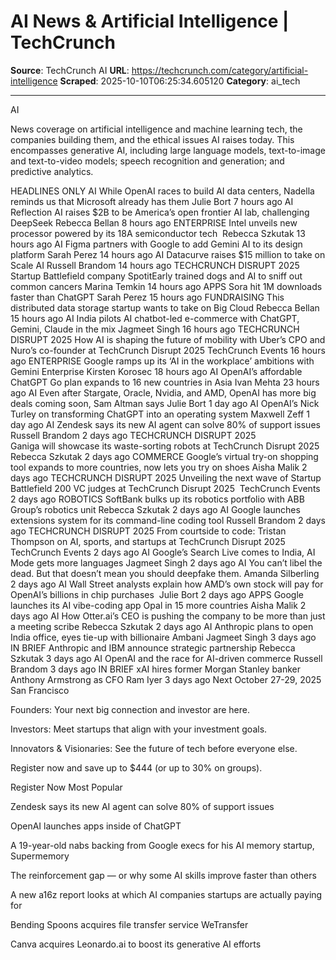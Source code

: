 # AI News & Artificial Intelligence | TechCrunch

**Source**: TechCrunch AI
**URL**: https://techcrunch.com/category/artificial-intelligence
**Scraped**: 2025-10-10T06:25:34.605120
**Category**: ai_tech

---

AI

News coverage on artificial intelligence and machine learning tech, the companies building them, and the ethical issues AI raises today. This encompasses generative AI, including large language models, text-to-image and text-to-video models; speech recognition and generation; and predictive analytics.

HEADLINES ONLY
AI
While OpenAI races to build AI data centers, Nadella reminds us that Microsoft already has them
Julie Bort
7 hours ago
AI
Reflection AI raises $2B to be America’s open frontier AI lab, challenging DeepSeek
Rebecca Bellan
8 hours ago
ENTERPRISE
Intel unveils new processor powered by its 18A semiconductor tech 
Rebecca Szkutak
13 hours ago
AI
Figma partners with Google to add Gemini AI to its design platform
Sarah Perez
14 hours ago
AI
Datacurve raises $15 million to take on Scale AI
Russell Brandom
14 hours ago
TECHCRUNCH DISRUPT 2025
Startup Battlefield company SpotitEarly trained dogs and AI to sniff out common cancers
Marina Temkin
14 hours ago
APPS
Sora hit 1M downloads faster than ChatGPT
Sarah Perez
15 hours ago
FUNDRAISING
This distributed data storage startup wants to take on Big Cloud
Rebecca Bellan
15 hours ago
AI
India pilots AI chatbot-led e-commerce with ChatGPT, Gemini, Claude in the mix
Jagmeet Singh
16 hours ago
TECHCRUNCH DISRUPT 2025
How AI is shaping the future of mobility with Uber’s CPO and Nuro’s co-founder at TechCrunch Disrupt 2025
TechCrunch Events
16 hours ago
ENTERPRISE
Google ramps up its ‘AI in the workplace’ ambitions with Gemini Enterprise
Kirsten Korosec
18 hours ago
AI
OpenAI’s affordable ChatGPT Go plan expands to 16 new countries in Asia
Ivan Mehta
23 hours ago
AI
Even after Stargate, Oracle, Nvidia, and AMD, OpenAI has more big deals coming soon, Sam Altman says
Julie Bort
1 day ago
AI
OpenAI’s Nick Turley on transforming ChatGPT into an operating system
Maxwell Zeff
1 day ago
AI
Zendesk says its new AI agent can solve 80% of support issues
Russell Brandom
2 days ago
TECHCRUNCH DISRUPT 2025
Ganiga will showcase its waste-sorting robots at TechCrunch Disrupt 2025
Rebecca Szkutak
2 days ago
COMMERCE
Google’s virtual try-on shopping tool expands to more countries, now lets you try on shoes
Aisha Malik
2 days ago
TECHCRUNCH DISRUPT 2025
Unveiling the next wave of Startup Battlefield 200 VC judges at TechCrunch Disrupt 2025 
TechCrunch Events
2 days ago
ROBOTICS
SoftBank bulks up its robotics portfolio with ABB Group’s robotics unit
Rebecca Szkutak
2 days ago
AI
Google launches extensions system for its command-line coding tool
Russell Brandom
2 days ago
TECHCRUNCH DISRUPT 2025
From courtside to code: Tristan Thompson on AI, sports, and startups at TechCrunch Disrupt 2025
TechCrunch Events
2 days ago
AI
Google’s Search Live comes to India, AI Mode gets more languages
Jagmeet Singh
2 days ago
AI
You can’t libel the dead. But that doesn’t mean you should deepfake them.
Amanda Silberling
2 days ago
AI
Wall Street analysts explain how AMD’s own stock will pay for OpenAI’s billions in chip purchases 
Julie Bort
2 days ago
APPS
Google launches its AI vibe-coding app Opal in 15 more countries
Aisha Malik
2 days ago
AI
How Otter.ai’s CEO is pushing the company to be more than just a meeting scribe
Rebecca Szkutak
2 days ago
AI
Anthropic plans to open India office, eyes tie-up with billionaire Ambani
Jagmeet Singh
3 days ago
IN BRIEF
Anthropic and IBM announce strategic partnership
Rebecca Szkutak
3 days ago
AI
OpenAI and the race for AI-driven commerce
Russell Brandom
3 days ago
IN BRIEF
xAI hires former Morgan Stanley banker Anthony Armstrong as CFO
Ram Iyer
3 days ago
Next
October 27-29, 2025
San Francisco


Founders: Your next big connection and investor are here.

Investors: Meet startups that align with your investment goals.

Innovators & Visionaries: See the future of tech before everyone else.

Register now and save up to $444 (or up to 30% on groups).

Register Now
Most Popular

Zendesk says its new AI agent can solve 80% of support issues


OpenAI launches apps inside of ChatGPT


A 19-year-old nabs backing from Google execs for his AI memory startup, Supermemory


The reinforcement gap — or why some AI skills improve faster than others  


A new a16z report looks at which AI companies startups are actually paying for


Bending Spoons acquires file transfer service WeTransfer


Canva acquires Leonardo.ai to boost its generative AI efforts
